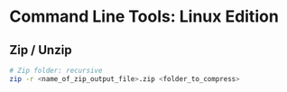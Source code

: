 # Command Line Tools: Linux Edition

## Zip / Unzip

```bash
# Zip folder: recursive
zip -r <name_of_zip_output_file>.zip <folder_to_compress>
```
